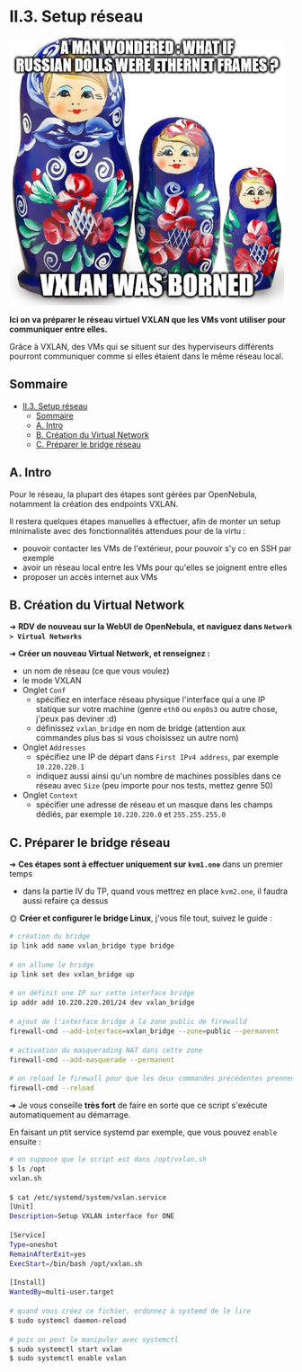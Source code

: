 # II.3. Setup réseau

![VXLAN](./img/vxlan_bornt.png)

**Ici on va préparer le réseau virtuel VXLAN que les VMs vont utiliser pour communiquer entre elles.**

Grâce à VXLAN, des VMs qui se situent sur des hyperviseurs différents pourront communiquer comme si elles étaient dans le même réseau local.

## Sommaire

- [II.3. Setup réseau](#ii3-setup-réseau)
  - [Sommaire](#sommaire)
  - [A. Intro](#a-intro)
  - [B. Création du Virtual Network](#b-création-du-virtual-network)
  - [C. Préparer le bridge réseau](#c-préparer-le-bridge-réseau)

## A. Intro

Pour le réseau, la plupart des étapes sont gérées par OpenNebula, notamment la création des endpoints VXLAN.

Il restera quelques étapes manuelles à effectuer, afin de monter un setup minimaliste avec des fonctionnalités attendues pour de la virtu :

- pouvoir contacter les VMs de l'extérieur, pour pouvoir s'y co en SSH par exemple
- avoir un réseau local entre les VMs pour qu'elles se joignent entre elles
- proposer un accès internet aux VMs

## B. Création du Virtual Network

➜ **RDV de nouveau sur la WebUI de OpenNebula, et naviguez dans `Network > Virtual Networks`**

➜ **Créer un nouveau Virtual Network, et renseignez :**

- un nom de réseau (ce que vous voulez)
- le mode VXLAN
- Onglet `Conf`
  - spécifiez en interface réseau physique l'interface qui a une IP statique sur votre machine (genre `eth0` ou `enp0s3` ou autre chose, j'peux pas deviner :d)
  - définissez `vxlan_bridge` en nom de bridge (attention aux commandes plus bas si vous choisissez un autre nom)
- Onglet `Addresses`
  - spécifiez une IP de départ dans `First IPv4 address`, par exemple `10.220.220.1`
  - indiquez aussi ainsi qu'un nombre de machines possibles dans ce réseau avec `Size` (peu importe pour nos tests, mettez genre 50)
- Onglet `Context`
  - spécifier une adresse de réseau et un masque dans les champs dédiés, par exemple `10.220.220.0` et `255.255.255.0`

## C. Préparer le bridge réseau

➜ **Ces étapes sont à effectuer uniquement sur `kvm1.one`** dans un premier temps

- dans la partie IV du TP, quand vous mettrez en place `kvm2.one`, il faudra aussi refaire ça dessus

🌞 **Créer et configurer le bridge Linux**, j'vous file tout, suivez le guide :

```bash
# création du bridge
ip link add name vxlan_bridge type bridge

# on allume le bridge
ip link set dev vxlan_bridge up 

# on définit une IP sur cette interface bridge
ip addr add 10.220.220.201/24 dev vxlan_bridge

# ajout de l'interface bridge à la zone public de firewalld
firewall-cmd --add-interface=vxlan_bridge --zone=public --permanent

# activation du masquerading NAT dans cette zone
firewall-cmd --add-masquerade --permanent

# on reload le firewall pour que les deux commandes précédentes prennent effet
firewall-cmd --reload
```

➜ Je vous conseille **très fort** de faire en sorte que ce script s'exécute automatiquement au démarrage. 

En faisant un ptit service systemd par exemple, que vous pouvez `enable` ensuite :

```bash
# on suppose que le script est dans /opt/vxlan.sh
$ ls /opt
vxlan.sh

$ cat /etc/systemd/system/vxlan.service
[Unit]
Description=Setup VXLAN interface for ONE

[Service]
Type=oneshot
RemainAfterExit=yes
ExecStart=/bin/bash /opt/vxlan.sh

[Install]
WantedBy=multi-user.target

# quand vous créez ce fichier, ordonnez à systemd de le lire
$ sudo systemcl daemon-reload

# puis on peut le manipuler avec systemctl
$ sudo systemctl start vxlan
$ sudo systemctl enable vxlan
```